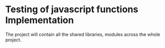 # Testing of javascript functions Implementation
The project will contain all the shared libraries, modules across the whole project.


